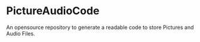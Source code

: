 # PictureAudioCode
An opensource repository to generate a readable code to store Pictures and Audio Files.
